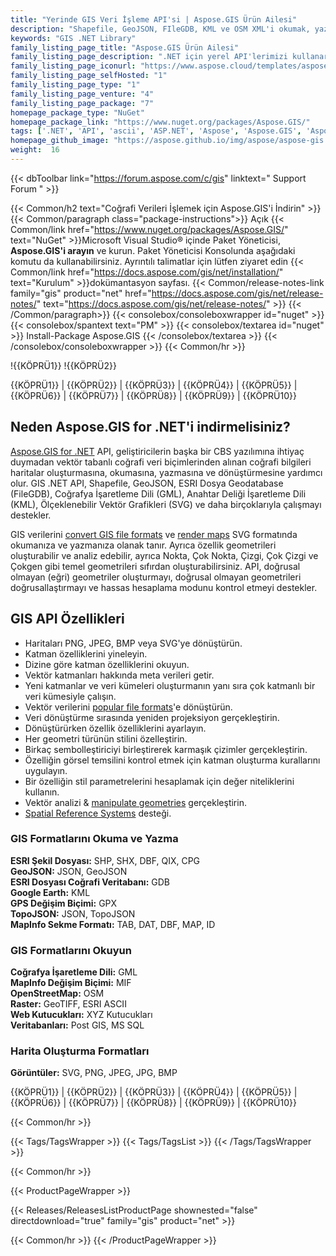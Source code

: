 ```yaml
---
title: "Yerinde GIS Veri İşleme API'si | Aspose.GIS Ürün Ailesi"
description: "Shapefile, GeoJSON, FIleGDB, KML ve OSM XML'i okumak, yazmak ve dönüştürmek ve ayrıca desteklenen formatlardan SVG'ye bir harita oluşturmak için GIS Veri İşleme Kitaplığını indirin."
keywords: "GIS .NET Library"
family_listing_page_title: "Aspose.GIS Ürün Ailesi"
family_listing_page_description: ".NET için yerel API'lerimizi kullanarak GIS dosya formatlarını Oluşturmak, Düzenlemek ve Dönüştürmek için yüksek performanslı uygulamalar geliştirin."
family_listing_page_iconurl: "https://www.aspose.cloud/templates/aspose/App_Themes/V3/images/gis/272x272/aspose_gis-for-net.png"
family_listing_page_selfHosted: "1"
family_listing_page_type: "1"
family_listing_page_venture: "4"
family_listing_page_package: "7"
homepage_package_type: "NuGet"
homepage_package_link: "https://www.nuget.org/packages/Aspose.GIS/"
tags: ['.NET', 'API', 'ascii', 'ASP.NET', 'Aspose', 'Aspose.GIS', 'Aspose.Total', 'Assembly', 'bmp', 'C#', 'Component', 'Conholdate', 'Conholdate.Total', 'Convert', 'Converter', 'cpg', 'csharp', 'dat', 'database', 'dbf', 'dbf', 'epsg', 'format', 'gdb', 'geojson', 'geojson-to-shape', 'geojson-to-topojson', 'geometries', 'geometry', 'geoprocessing', 'geotiff', 'gml', 'gpx', 'id', 'jpg', 'kml', 'Library', 'linq', 'map', 'Microsoft', 'mif', 'mvc', 'osm', 'png', 'postgis', 'qix', 'raster', 'render', 'rendering', 'services', 'shape-to-geojson', 'shapes', 'shp', 'shx', 'spatial', 'sqlserver', 'srid', 'svg', 'tab', 'tif', 'tiff', 'topojson', 'topojson-to-geojson', 'vector', 'VisualStudio', 'windows-forms', 'winforms', 'wkt', 'ESRI', 'Geography', 'Markup', 'Keyhole', 'MapInfo', 'OpenStreetMap', 'scalable', 'bitmap', 'graphics']
homepage_github_image: "https://aspose.github.io/img/aspose/aspose-gis.png"
weight:  16
---
```


{{< dbToolbar link="https://forum.aspose.com/c/gis" linktext=" Support Forum " >}}

{{< Common/h2 text="Coğrafi Verileri İşlemek için Aspose.GIS'i İndirin"  >}}
{{< Common/paragraph class="package-instructions">}}
Açık
{{< Common/link href="https://www.nuget.org/packages/Aspose.GIS/" text="NuGet"  >}}Microsoft Visual Studio® içinde Paket Yöneticisi, <b>Aspose.GIS'i arayın</b> ve kurun. Paket Yöneticisi Konsolunda aşağıdaki komutu da kullanabilirsiniz. Ayrıntılı talimatlar için lütfen ziyaret edin
{{< Common/link href="https://docs.aspose.com/gis/net/installation/" text="Kurulum"  >}}dokümantasyon sayfası.
{{< Common/release-notes-link family="gis" product="net" href="https://docs.aspose.com/gis/net/release-notes/" text="https://docs.aspose.com/gis/net/release-notes/"  >}}
{{< /Common/paragraph>}}
{{< consolebox/consoleboxwrapper id="nuget" >}}
       {{< consolebox/spantext text="PM" >}}
       {{< consolebox/textarea id="nuget" >}} Install-Package Aspose.GIS {{< /consolebox/textarea >}}
{{< /consolebox/consoleboxwrapper >}}
{{< Common/hr >}}

!{{KÖPRÜ1}} !{{KÖPRÜ2}}

{{KÖPRÜ1}} | {{KÖPRÜ2}} | {{KÖPRÜ3}} | {{KÖPRÜ4}} | {{KÖPRÜ5}} | {{KÖPRÜ6}} | {{KÖPRÜ7}} | {{KÖPRÜ8}} | {{KÖPRÜ9}} | {{KÖPRÜ10}}

## Neden Aspose.GIS for .NET'i indirmelisiniz?

[Aspose.GIS for .NET](https://products.aspose.com/gis/net/) API, geliştiricilerin başka bir CBS yazılımına ihtiyaç duymadan vektör tabanlı coğrafi veri biçimlerinden alınan coğrafi bilgileri haritalar oluşturmasına, okumasına, yazmasına ve dönüştürmesine yardımcı olur. GIS .NET API, Shapefile, GeoJSON, ESRI Dosya Geodatabase (FileGDB), Coğrafya İşaretleme Dili (GML), Anahtar Deliği İşaretleme Dili (KML), Ölçeklenebilir Vektör Grafikleri (SVG) ve daha birçoklarıyla çalışmayı destekler.

GIS verilerini [convert GIS file formats](https://docs.aspose.com/gis/net/conversion/) ve [render maps](https://docs.aspose.com/gis/net/map-rendering/) SVG formatında okumanıza ve yazmanıza olanak tanır. Ayrıca özellik geometrileri oluşturabilir ve analiz edebilir, ayrıca Nokta, Çok Nokta, Çizgi, Çok Çizgi ve Çokgen gibi temel geometrileri sıfırdan oluşturabilirsiniz. API, doğrusal olmayan (eğri) geometriler oluşturmayı, doğrusal olmayan geometrileri doğrusallaştırmayı ve hassas hesaplama modunu kontrol etmeyi destekler.

## GIS API Özellikleri

- Haritaları PNG, JPEG, BMP veya SVG'ye dönüştürün.
- Katman özelliklerini yineleyin.
- Dizine göre katman özelliklerini okuyun.
- Vektör katmanları hakkında meta verileri getir.
- Yeni katmanlar ve veri kümeleri oluşturmanın yanı sıra çok katmanlı bir veri kümesiyle çalışın.
- Vektör verilerini [popular file formats](https://docs.aspose.com/gis/net/supported-file-formats/)'e dönüştürün.
- Veri dönüştürme sırasında yeniden projeksiyon gerçekleştirin.
- Dönüştürürken özellik özelliklerini ayarlayın.
- Her geometri türünün stilini özelleştirin.
- Birkaç sembolleştiriciyi birleştirerek karmaşık çizimler gerçekleştirin.
- Özelliğin görsel temsilini kontrol etmek için katman oluşturma kurallarını uygulayın.
- Bir özelliğin stil parametrelerini hesaplamak için değer niteliklerini kullanın.
- Vektör analizi & [manipulate geometries](https://docs.aspose.com/gis/net/geometry-types/) gerçekleştirin.
- [Spatial Reference Systems](https://docs.aspose.com/gis/net/spatial-reference-systems/) desteği.

### GIS Formatlarını Okuma ve Yazma

**ESRI Şekil Dosyası:** SHP, SHX, DBF, QIX, CPG\
**GeoJSON:** JSON, GeoJSON\
**ESRI Dosyası Coğrafi Veritabanı:** GDB\
**Google Earth:** KML\
**GPS Değişim Biçimi:** GPX\
**TopoJSON:** JSON, TopoJSON\
**MapInfo Sekme Formatı:** TAB, DAT, DBF, MAP, ID

### GIS Formatlarını Okuyun

**Coğrafya İşaretleme Dili:** GML\
**MapInfo Değişim Biçimi:** MIF\
**OpenStreetMap:** OSM\
**Raster:** GeoTIFF, ESRI ASCII\
**Web Kutucukları:** XYZ Kutucukları\
**Veritabanları:** Post GIS, MS SQL

### Harita Oluşturma Formatları

**Görüntüler:** SVG, PNG, JPEG, JPG, BMP

{{KÖPRÜ1}} | {{KÖPRÜ2}} | {{KÖPRÜ3}} | {{KÖPRÜ4}} | {{KÖPRÜ5}} | {{KÖPRÜ6}} | {{KÖPRÜ7}} | {{KÖPRÜ8}} | {{KÖPRÜ9}} | {{KÖPRÜ10}}

{{< Common/hr >}}

{{< Tags/TagsWrapper >}}
 {{< Tags/TagsList >}}
{{< /Tags/TagsWrapper >}}

{{< Common/hr >}}

{{< ProductPageWrapper >}}
<!-- ReleasesListProductPage-->
   {{< Releases/ReleasesListProductPage shownested="false"  directdownload="true" family="gis" product="net" >}}
<!-- /ReleasesListProductPage-->
{{< Common/hr >}}
{{< /ProductPageWrapper >}}

